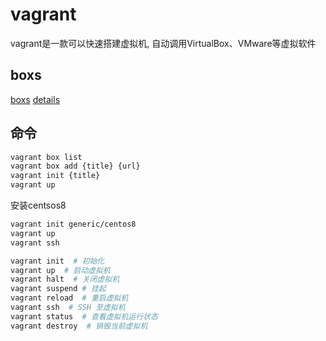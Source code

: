 # vagrant

vagrant是一款可以快速搭建虚拟机, 自动调用VirtualBox、VMware等虚拟软件

## boxs

[boxs](https://app.vagrantup.com/boxes/search)
[details](https://www.vagrantup.com/intro/getting-started/boxes.html)

## 命令

```sh
vagrant box list
vagrant box add {title} {url}
vagrant init {title}
vagrant up
```

安装centsos8

```sh
vagrant init generic/centos8
vagrant up
vagrant ssh
```

```sh
vagrant init  # 初始化
vagrant up  # 启动虚拟机
vagrant halt  # 关闭虚拟机
vagrant suspend # 挂起
vagrant reload  # 重启虚拟机
vagrant ssh  # SSH 至虚拟机
vagrant status  # 查看虚拟机运行状态
vagrant destroy  # 销毁当前虚拟机
```
